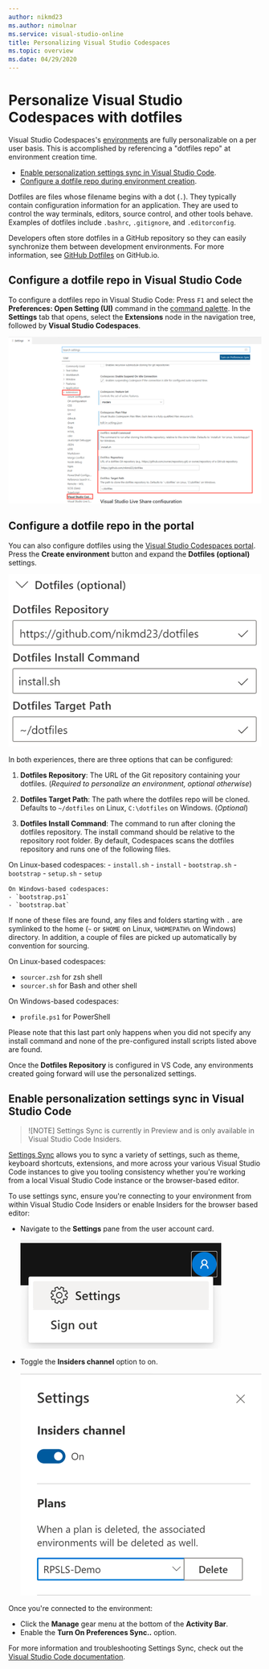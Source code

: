 ```yaml
---
author: nikmd23
ms.author: nimolnar
ms.service: visual-studio-online
title: Personalizing Visual Studio Codespaces
ms.topic: overview
ms.date: 04/29/2020
---
```


# Personalize Visual Studio Codespaces with dotfiles

Visual Studio Codespaces's [environments](../overview/what-is-vsonline.md#environments) are fully personalizable on a per user basis. This is accomplished by referencing a "dotfiles repo" at environment creation time.

- [Enable personalization settings sync in Visual Studio Code](#enable-personalization-settings-sync-in-visual-studio-code).
- [Configure a dotfile repo during environment creation](#configure-a-dotfile-repo-during-environment-creation).

Dotfiles are files whose filename begins with a dot (`.`). They typically contain configuration information for an application. They are used to control the way terminals, editors, source control, and other tools behave. Examples of dotfiles include `.bashrc`, `.gitignore`, and `.editorconfig`.

Developers often store dotfiles in a GitHub repository so they can easily synchronize them between development environments. For more information, see [GitHub Dotfiles](https://dotfiles.github.io/) on GitHub.io.

## Configure a dotfile repo in Visual Studio Code

To configure a dotfiles repo in Visual Studio Code:
Press `F1` and select the **Preferences: Open Setting (UI)** command in the [command palette](https://code.visualstudio.com/docs/getstarted/userinterface#_command-palette). In the **Settings** tab that opens, select the **Extensions** node in the navigation tree, followed by **Visual Studio Codespaces**. 

![Visual Studio Codespaces Settings in Visual Studio Code](../images/personalizing-dotfiles-vsc.png)

## Configure a dotfile repo in the portal

You can also configure dotfiles using the [Visual Studio Codespaces portal](https://online.visualstudio.com). Press the **Create environment** button and expand the **Dotfiles (optional)** settings.

[![Visual Studio Codespaces Dotfiles Settings](../images/personalizing-dotfiles-vso-cropped.png)](../images/personalizing-dotfiles-vso.png#lightbox "Visual Studio Codespaces dotfiles settings")

In both experiences, there are three options that can be configured:

1. **Dotfiles Repository**: The URL of the Git repository containing your dotfiles. (*Required to personalize an environment, optional otherwise*)
2. **Dotfiles Target Path**: The path where the dotfiles repo will be cloned. Defaults to `~/dotfiles` on Linux, `C:\dotfiles` on Windows. (*Optional*)

3. **Dotfiles Install Command**: The command to run after cloning the dotfiles repository. The install command should be relative to the repository root folder.
By default, Codespaces scans the dotfiles repository and runs one of the following files. 

On Linux-based codespaces:
    - `install.sh`
    - `install`
    - `bootstrap.sh`
    - `bootstrap`
    - `setup.sh`
    - `setup`
    
    On Windows-based codespaces:
    - `bootstrap.ps1`
    - `bootstrap.bat`

If none of these files are found, any files and folders starting with `.` are symlinked to the home (`~` or `$HOME` on Linux, `%HOMEPATH%` on Windows) directory. In addition, a couple of files are picked up automatically by convention for sourcing.

On Linux-based codespaces:
  - `sourcer.zsh` for zsh shell
  - `sourcer.sh` for Bash and other shell

On Windows-based codespaces:
  - `profile.ps1` for PowerShell

Please note that this last part only happens when you did not specify any install command and none of the pre-configured install scripts listed above are found.

Once the **Dotfiles Repository** is configured in VS Code, any environments created going forward will use the personalized settings.

## Enable personalization settings sync in Visual Studio Code

> ![NOTE]
> Settings Sync is currently in Preview and is only available in Visual Studio Code Insiders.

[Settings Sync](https://code.visualstudio.com/docs/editor/settings-sync) allows you to sync a variety of settings, such as theme, keyboard shortcuts, extensions, and more across your various Visual Studio Code instances to give you tooling consistency whether you're working from a local Visual Studio Code instance or the browser-based editor.

To use settings sync, ensure you're connecting to your environment from within Visual Studio Code Insiders or enable Insiders for the browser based editor:

- Navigate to the **Settings** pane from the user account card.

  ![Open settings](../images/access-settings.png)

- Toggle the **Insiders channel** option to on.

  ![Turn on Insiders](../images/settings-pane.png)

Once you're connected to the environment:

- Click the **Manage** gear menu at the bottom of the **Activity Bar**.
- Enable the **Turn On Preferences Sync..** option.

For more information and troubleshooting Settings Sync, check out the [Visual Studio Code documentation](https://code.visualstudio.com/docs/editor/settings-sync).

